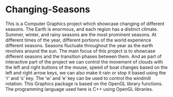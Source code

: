 # Changing-Seasons
This is a Computer Graphics project which showcase changing of different seasons.
The Earth is enormous, and each region has a distinct climate. Summer, winter, and rainy 
seasons are the most prominent seasons. At different times of the year, different portions 
of the world experience different seasons. Seasons fluctuate throughout the year as the 
earth revolves around the sun. The main focus of this project is to showcase different 
seasons and the transition phases between them. And as part of interactive part of the 
project we can control the movement of clouds with the left and right buttons of the mouse, 
speed of boat changes based on the left and right arrow keys, we can also make it rain or 
stop it based using the ‘r’ and ‘s’ key. The ‘w’ and ‘e’ key can be used to control the 
windmill rotation.
This Graphics package is based on the OpenGL library functions. The programming 
language used here is C++ using OpenGL libraries.

